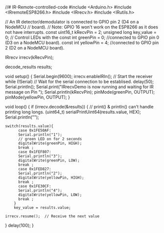 //# IR-Remote-controlled-code
#include <Arduino.h>
#include <IRremoteESP8266.h>
#include <IRrecv.h>
#include <IRutils.h>

// An IR detector/demodulator is connected to GPIO pin 2 (D4 on a NodeMCU
// board).
// Note: GPIO 16 won't work on the ESP8266 as it does not have interrupts.
const uint16_t kRecvPin = 2;
unsigned long key_value = 0;
// Control LEDs with the 
const int greenPin = 0; //connected to GPIO pin 0 (D3 on a NodeMCU board).
const int yellowPin = 4; //connected to GPIO pin 2 (D2 on a NodeMCU board).

IRrecv irrecv(kRecvPin);

decode_results results;

void setup() {
  Serial.begin(9600);
  irrecv.enableIRIn();  // Start the receiver
  while (!Serial)  // Wait for the serial connection to be establised.
    delay(50);
  Serial.println();
  Serial.print("IRrecvDemo is now running and waiting for IR message on Pin ");
  Serial.println(kRecvPin);
  pinMode(greenPin, OUTPUT);
  pinMode(yellowPin, OUTPUT);
}

void loop() {
  if (irrecv.decode(&results)) {
    // print() & println() can't handle printing long longs. (uint64_t)
    serialPrintUint64(results.value, HEX);
    Serial.println("");

    switch(results.value){
          case 0x1FE50AF:
          Serial.println("1");
          // green LED on for 2 seconds
          digitalWrite(greenPin, HIGH);
          break ;
          case 0x1FEF807:
          Serial.println("3");
          digitalWrite(greenPin, LOW);
          break ;
          case 0x1FED827:
          Serial.println("2");
          digitalWrite(yellowPin, HIGH);
          break ;  
          case 0x1FE30CF:
          Serial.println("4");
          digitalWrite(yellowPin, LOW);
          break ;     
        }
        key_value = results.value;
        
    irrecv.resume();  // Receive the next value
  }
  delay(100);
}
